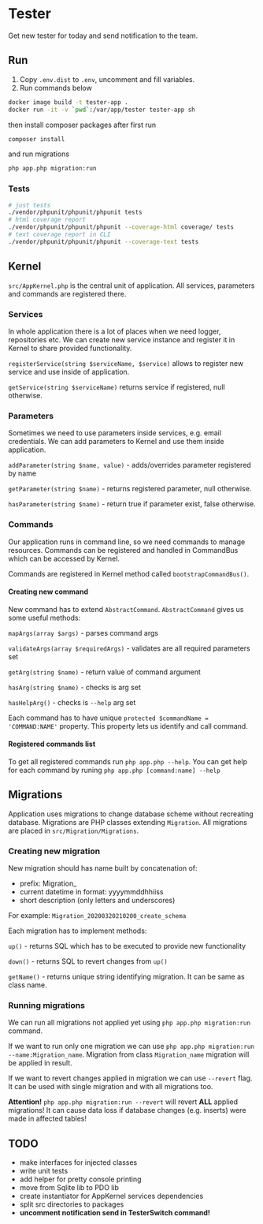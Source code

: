 # Tester

Get new tester for today and send notification to the team.

## Run

1. Copy `.env.dist` to `.env`, uncomment and fill variables.
2. Run commands below

```bash
docker image build -t tester-app .
docker run -it -v `pwd`:/var/app/tester tester-app sh
```

then install composer packages after first run

```bash
composer install
```

and run migrations

```bash
php app.php migration:run
```

### Tests

```bash
# just tests
./vendor/phpunit/phpunit/phpunit tests
# html coverage report
./vendor/phpunit/phpunit/phpunit --coverage-html coverage/ tests
# text coverage report in CLI
./vendor/phpunit/phpunit/phpunit --coverage-text tests
```

## Kernel

`src/AppKernel.php` is the central unit of application. All services, parameters
and commands are registered there.

### Services

In whole application there is a lot of places when we need logger, repositories etc.
We can create new service instance and register it in Kernel to share provided functionality.

`registerService(string $serviceName, $service)` allows to register new service
and use inside of application.

`getService(string $serviceName)` returns service if registered, null otherwise.

### Parameters

Sometimes we need to use parameters inside services, e.g. email credentials.
We can add parameters to Kernel and use them inside application.

`addParameter(string $name, value)` - adds/overrides parameter registered by name

`getParameter(string $name)` - returns registered parameter, null otherwise.

`hasParameter(string $name)` - return true if parameter exist, false otherwise.

### Commands

Our application runs in command line, so we need commands to manage resources.
Commands can be registered and handled in CommandBus which can be accessed by Kernel.

Commands are registered in Kernel method called `bootstrapCommandBus()`.

#### Creating new command

New command has to extend `AbstractCommand`. `AbstractCommand` gives us some useful methods:

`mapArgs(array $args)` - parses command args

`validateArgs(array $requiredArgs)` - validates are all required parameters set

`getArg(string $name)` - return value of command argument

`hasArg(string $name)` - checks is arg set

`hasHelpArg()` - checks is `--help` arg set 

Each command has to have unique `protected $commandName = 'COMMAND:NAME'` property.
This property lets us identify and call command.

#### Registered commands list

To get all registered commands run `php app.php --help`. You can get help for each command
by runing `php app.php [command:name] --help`

## Migrations

Application uses migrations to change database scheme without recreating database.
Migrations are PHP classes extending `Migration`. All migrations are placed in
`src/Migration/Migrations`.

### Creating new migration

New migration should has name built by concatenation of:
- prefix: Migration_
- current datetime in format: yyyymmddhhiiss
- short description (only letters and underscores)

For example: `Migration_20200320210200_create_schema`

Each migration has to implement methods:

`up()` - returns SQL which has to be executed to provide new functionality

`down()` - returns SQL to revert changes from `up()`

`getName()` - returns unique string identifying migration. It can be same as class name.

### Running migrations

We can run all migrations not applied yet using `php app.php migration:run` command.

If we want to run only one migration we can use `php app.php migration:run --name:Migration_name`.
Migration from class `Migration_name` migration will be applied in result.

If we want to revert changes applied in migration we can use `--revert` flag.
It can be used with single migration and with all migrations too.

**Attention!** `php app.php migration:run --revert` will revert **ALL** applied migrations!
It can cause data loss if database changes (e.g. inserts) were made in affected tables!


## TODO

* make interfaces for injected classes
* write unit tests
* add helper for pretty console printing
* move from Sqlite lib to PDO lib
* create instantiator for AppKernel services dependencies
* split src directories to packages
* __uncomment notification send in TesterSwitch command!__